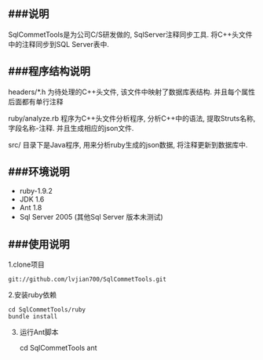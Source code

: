 ###说明
---
SqlCommetTools是为公司C/S研发做的, SqlServer注释同步工具. 将C++头文件中的注释同步到SQL Server表中.

###程序结构说明
---

headers/*.h 为待处理的C++头文件, 该文件中映射了数据库表结构. 并且每个属性后面都有单行注释	

ruby/analyze.rb 程序为C++头文件分析程序, 分析C++中的语法, 提取Struts名称, 字段名称-注释. 并且生成相应的json文件.	

src/ 目录下是Java程序, 用来分析ruby生成的json数据, 将注释更新到数据库中.	

###环境说明
---

* ruby-1.9.2
* JDK 1.6
* Ant 1.8 	
* Sql Server 2005 (其他Sql Server 版本未测试)

###使用说明
---

1.clone项目	

	git://github.com/lvjian700/SqlCommetTools.git

2.安装ruby依赖	

	cd SqlCommetTools/ruby
	bundle install	

3. 运行Ant脚本

	cd SqlCommetTools
	ant	


